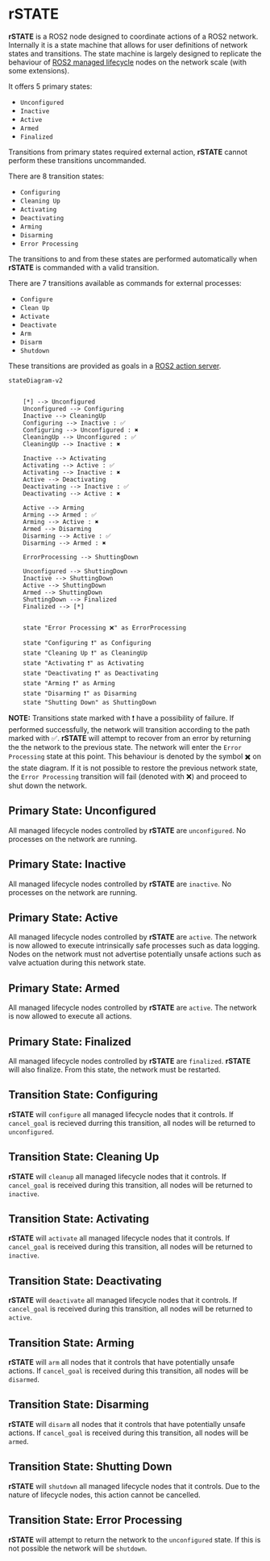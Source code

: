 # rSTATE

**rSTATE** is a ROS2 node designed to coordinate actions of a ROS2 network. Internally it is a state machine that allows for user definitions of network states and transitions. The state machine is largely designed to replicate the behaviour of [ROS2 managed lifecycle](https://design.ros2.org/articles/node_lifecycle.html) nodes on the network scale (with some extensions).

It offers 5 primary states:

- `Unconfigured`
- `Inactive`
- `Active`
- `Armed`
- `Finalized`

Transitions from primary states required external action, **rSTATE** cannot perform these transitions uncommanded.

There are 8 transition states:

- `Configuring`
- `Cleaning Up`
- `Activating`
- `Deactivating`
- `Arming`
- `Disarming`
- `Error Processing`

The transitions to and from these states are performed automatically when **rSTATE** is commanded with a valid transition.

There are 7 transitions available as commands for external processes:

- `Configure`
- `Clean Up`
- `Activate`
- `Deactivate`
- `Arm`
- `Disarm`
- `Shutdown`

These transitions are provided as goals in a [ROS2 action server](http://design.ros2.org/articles/actions.html).

```mermaid
stateDiagram-v2
    

    [*] --> Unconfigured
    Unconfigured --> Configuring
    Inactive --> CleaningUp
    Configuring --> Inactive : ✅
    Configuring --> Unconfigured : ✖️ 
    CleaningUp --> Unconfigured : ✅
    CleaningUp --> Inactive : ✖️

    Inactive --> Activating
    Activating --> Active : ✅
    Activating --> Inactive : ✖️
    Active --> Deactivating
    Deactivating --> Inactive : ✅
    Deactivating --> Active : ✖️

    Active --> Arming
    Arming --> Armed : ✅
    Arming --> Active : ✖️
    Armed --> Disarming
    Disarming --> Active : ✅
    Disarming --> Armed : ✖️

    ErrorProcessing --> ShuttingDown

    Unconfigured --> ShuttingDown
    Inactive --> ShuttingDown
    Active --> ShuttingDown
    Armed --> ShuttingDown
    ShuttingDown --> Finalized
    Finalized --> [*]


    state "Error Processing ❌" as ErrorProcessing

    state "Configuring ❗" as Configuring
    state "Cleaning Up ❗" as CleaningUp
    state "Activating ❗" as Activating
    state "Deactivating ❗" as Deactivating
    state "Arming ❗" as Arming
    state "Disarming ❗" as Disarming
    state "Shutting Down" as ShuttingDown
```
**NOTE:** Transitions state marked with ❗ have a possibility of failure. If performed successfully, the network will transition according to the path marked with ✅. **rSTATE** will attempt to recover from an error by returning the the network to the previous state. The network will enter the `Error Processing` state at this point. This behaviour is denoted by the symbol ✖️ on the state diagram. If it is not possible to restore the previous network state, the `Error Processing` transition will fail (denoted with ❌) and proceed to shut down the network.

## Primary State: Unconfigured

All managed lifecycle nodes controlled by **rSTATE** are `unconfigured`. No processes on the network are running.

## Primary State: Inactive

All managed lifecycle nodes controlled by **rSTATE** are `inactive`. No processes on the network are running.

## Primary State: Active

All managed lifecycle nodes controlled by **rSTATE** are `active`. The network is now allowed to execute intrinsically safe processes such as data logging. Nodes on the network must not advertise potentially unsafe actions such as valve actuation during this network state.

## Primary State: Armed

All managed lifecycle nodes controlled by **rSTATE** are `active`. The network is now allowed to execute all actions.

## Primary State: Finalized

All managed lifecycle nodes controlled by **rSTATE** are `finalized`. **rSTATE** will also finalize. From this state, the network must be restarted.

## Transition State: Configuring

**rSTATE** will `configure` all managed lifecycle nodes that it controls. If `cancel_goal` is recieved durring this transition, all nodes will be returned to `unconfigured`.

## Transition State: Cleaning Up

**rSTATE** will `cleanup` all managed lifecycle nodes that it controls. If `cancel_goal` is received during this transition, all nodes will be returned to `inactive`.

## Transition State: Activating

**rSTATE** will `activate` all managed lifecycle nodes that it controls. If `cancel_goal` is received during this transition, all nodes will be returned to `inactive`.

## Transition State: Deactivating

**rSTATE** will `deactivate` all managed lifecycle nodes that it controls. If `cancel_goal` is received during this transition, all nodes will be returned to `active`.

## Transition State: Arming

**rSTATE** will `arm` all nodes that it controls that have potentially unsafe actions. If `cancel_goal` is received during this transition, all nodes will be `disarmed`.

## Transition State: Disarming

**rSTATE** will `disarm` all nodes that it controls that have potentially unsafe actions. If `cancel_goal` is received during this transition, all nodes will be `armed`.

## Transition State: Shutting Down

**rSTATE** will `shutdown` all managed lifecycle nodes that it controls. Due to the nature of lifecycle nodes, this action cannot be cancelled.

## Transition State: Error Processing

**rSTATE** will attempt to return the network to the `unconfigured` state. If this is not possible the network will be `shutdown`.
